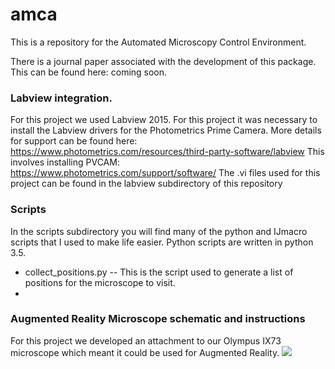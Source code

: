 # amca
This is a repository for the Automated Microscopy Control Environment.

There is a journal paper associated with the development of this package. This can be found here:
coming soon.


### Labview integration. 
For this project we used Labview 2015. 
For this project it was necessary to install the Labview drivers for the Photometrics Prime Camera.
More details for support can be found here: https://www.photometrics.com/resources/third-party-software/labview
This involves installing PVCAM: https://www.photometrics.com/support/software/
The .vi files used for this project can be found in the labview subdirectory of this repository

### Scripts
In the scripts subdirectory you will find many of the python and IJmacro scripts that I used to make life easier.
Python scripts are written in python 3.5.
- collect_positions.py -- This is the script used to generate a list of positions for the microscope to visit.
-


### Augmented Reality Microscope schematic and instructions
For this project we developed an attachment to our Olympus IX73 microscope which meant it could be used for Augmented Reality.
![](augmented_reality_microscopy/gif_augmented_reality.gif)


